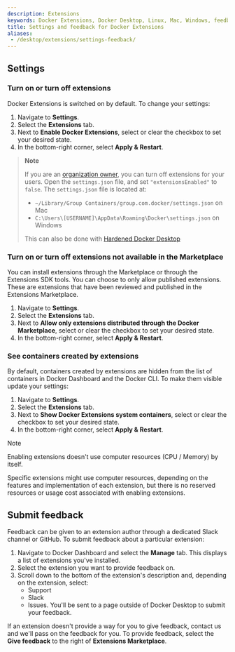 ```yaml
---
description: Extensions
keywords: Docker Extensions, Docker Desktop, Linux, Mac, Windows, feedback
title: Settings and feedback for Docker Extensions
aliases:
 - /desktop/extensions/settings-feedback/
---
```


## Settings

### Turn on or turn off extensions

Docker Extensions is switched on by default. To change your settings:

1. Navigate to **Settings**.
2. Select the **Extensions** tab.
3. Next to **Enable Docker Extensions**, select or clear the checkbox to set your desired state.
4. In the bottom-right corner, select **Apply & Restart**.

>**Note**
>
> If you are an [organization owner](/admin/organization/manage-a-team.md#organization-owner), you can turn off extensions for your users. Open the `settings.json` file, and set `"extensionsEnabled"` to `false`. 
> The `settings.json` file is located at:
>   - `~/Library/Group Containers/group.com.docker/settings.json` on Mac
>   - `C:\Users\[USERNAME]\AppData\Roaming\Docker\settings.json` on Windows
>
> This can also be done with [Hardened Docker Desktop](/security/for-admins/hardened-desktop/index.md)

### Turn on or turn off extensions not available in the Marketplace

You can install extensions through the Marketplace or through the Extensions SDK tools. You can choose to only allow published extensions. These are extensions that have been reviewed and published in the Extensions Marketplace.

1. Navigate to **Settings**.
2. Select the **Extensions** tab.
3. Next to **Allow only extensions distributed through the Docker Marketplace**, select or clear the checkbox to set your desired state.
4. In the bottom-right corner, select **Apply & Restart**.

### See containers created by extensions

By default, containers created by extensions are hidden from the list of containers in Docker Dashboard and the Docker CLI. To make them visible
update your settings:

1. Navigate to **Settings**.
2. Select the **Extensions** tab.
3. Next to **Show Docker Extensions system containers**, select or clear the checkbox to set your desired state.
4. In the bottom-right corner, select **Apply & Restart**.

> [!NOTE]
>
> Enabling extensions doesn't use computer resources (CPU / Memory) by itself.
>
> Specific extensions might use computer resources, depending on the features and implementation of each extension, but there is no reserved resources or usage cost associated with enabling extensions.

## Submit feedback

Feedback can be given to an extension author through a dedicated Slack channel or GitHub. To submit feedback about a particular extension:

1. Navigate to Docker Dashboard and select the **Manage** tab.
   This displays a list of extensions you've installed.
2. Select the extension you want to provide feedback on. 
3. Scroll down to the bottom of the extension's description and, depending on the 
extension, select:
    - Support
    - Slack
    - Issues. You'll be sent to a page outside of Docker Desktop to submit your feedback.

If an extension doesn't provide a way for you to give feedback, contact us and we'll pass on the feedback for you. To provide feedback, select the **Give feedback** to the right of **Extensions Marketplace**.
